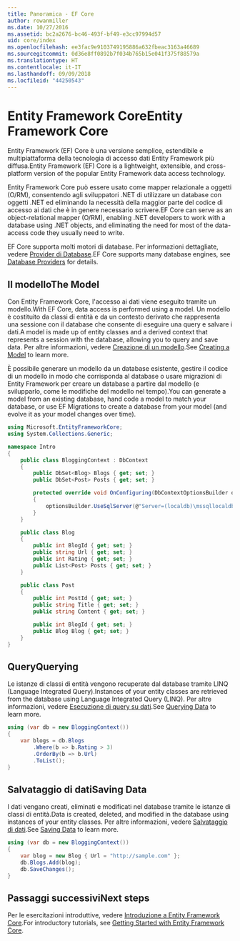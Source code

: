 ```yaml
---
title: Panoramica - EF Core
author: rowanmiller
ms.date: 10/27/2016
ms.assetid: bc2a2676-bc46-493f-bf49-e3cc97994d57
uid: core/index
ms.openlocfilehash: ee3fac9e9103749195886a632fbeac3163a46689
ms.sourcegitcommit: 0d36e8ff0892b7f034b765b15e041f375f88579a
ms.translationtype: HT
ms.contentlocale: it-IT
ms.lasthandoff: 09/09/2018
ms.locfileid: "44250543"
---
```

# <a name="entity-framework-core"></a><span data-ttu-id="2a0f4-102">Entity Framework Core</span><span class="sxs-lookup"><span data-stu-id="2a0f4-102">Entity Framework Core</span></span>

<span data-ttu-id="2a0f4-103">Entity Framework (EF) Core è una versione semplice, estendibile e multipiattaforma della tecnologia di accesso dati Entity Framework più diffusa.</span><span class="sxs-lookup"><span data-stu-id="2a0f4-103">Entity Framework (EF) Core is a lightweight, extensible, and cross-platform version of the popular Entity Framework data access technology.</span></span>

<span data-ttu-id="2a0f4-104">Entity Framework Core può essere usato come mapper relazionale a oggetti (O/RM), consentendo agli sviluppatori .NET di utilizzare un database con oggetti .NET ed eliminando la necessità della maggior parte del codice di accesso ai dati che è in genere necessario scrivere.</span><span class="sxs-lookup"><span data-stu-id="2a0f4-104">EF Core can serve as an object-relational mapper (O/RM), enabling .NET developers to work with a database using .NET objects, and eliminating the need for most of the data-access code they usually need to write.</span></span>

<span data-ttu-id="2a0f4-105">EF Core supporta molti motori di database. Per informazioni dettagliate, vedere [Provider di Database](providers/index.md).</span><span class="sxs-lookup"><span data-stu-id="2a0f4-105">EF Core supports many database engines, see [Database Providers](providers/index.md) for details.</span></span>

## <a name="the-model"></a><span data-ttu-id="2a0f4-106">Il modello</span><span class="sxs-lookup"><span data-stu-id="2a0f4-106">The Model</span></span>

<span data-ttu-id="2a0f4-107">Con Entity Framework Core, l'accesso ai dati viene eseguito tramite un modello.</span><span class="sxs-lookup"><span data-stu-id="2a0f4-107">With EF Core, data access is performed using a model.</span></span> <span data-ttu-id="2a0f4-108">Un modello è costituito da classi di entità e da un contesto derivato che rappresenta una sessione con il database che consente di eseguire una query e salvare i dati.</span><span class="sxs-lookup"><span data-stu-id="2a0f4-108">A model is made up of entity classes and a derived context that represents a session with the database, allowing you to query and save data.</span></span> <span data-ttu-id="2a0f4-109">Per altre informazioni, vedere [Creazione di un modello](modeling/index.md).</span><span class="sxs-lookup"><span data-stu-id="2a0f4-109">See [Creating a Model](modeling/index.md) to learn more.</span></span>

<span data-ttu-id="2a0f4-110">È possibile generare un modello da un database esistente, gestire il codice di un modello in modo che corrisponda al database o usare migrazioni di Entity Framework per creare un database a partire dal modello (e svilupparlo, come le modifiche del modello nel tempo).</span><span class="sxs-lookup"><span data-stu-id="2a0f4-110">You can generate a model from an existing database, hand code a model to match your database, or use EF Migrations to create a database from your model (and evolve it as your model changes over time).</span></span>

``` csharp
using Microsoft.EntityFrameworkCore;
using System.Collections.Generic;

namespace Intro
{
    public class BloggingContext : DbContext
    {
        public DbSet<Blog> Blogs { get; set; }
        public DbSet<Post> Posts { get; set; }

        protected override void OnConfiguring(DbContextOptionsBuilder optionsBuilder)
        {
            optionsBuilder.UseSqlServer(@"Server=(localdb)\mssqllocaldb;Database=MyDatabase;Trusted_Connection=True;");
        }
    }

    public class Blog
    {
        public int BlogId { get; set; }
        public string Url { get; set; }
        public int Rating { get; set; }
        public List<Post> Posts { get; set; }
    }

    public class Post
    {
        public int PostId { get; set; }
        public string Title { get; set; }
        public string Content { get; set; }

        public int BlogId { get; set; }
        public Blog Blog { get; set; }
    }
}
```

## <a name="querying"></a><span data-ttu-id="2a0f4-111">Query</span><span class="sxs-lookup"><span data-stu-id="2a0f4-111">Querying</span></span>

<span data-ttu-id="2a0f4-112">Le istanze di classi di entità vengono recuperate dal database tramite LINQ (Language Integrated Query).</span><span class="sxs-lookup"><span data-stu-id="2a0f4-112">Instances of your entity classes are retrieved from the database using Language Integrated Query (LINQ).</span></span> <span data-ttu-id="2a0f4-113">Per altre informazioni, vedere [Esecuzione di query su dati](querying/index.md).</span><span class="sxs-lookup"><span data-stu-id="2a0f4-113">See [Querying Data](querying/index.md) to learn more.</span></span>

``` csharp
using (var db = new BloggingContext())
{
    var blogs = db.Blogs
        .Where(b => b.Rating > 3)
        .OrderBy(b => b.Url)
        .ToList();
}
```

## <a name="saving-data"></a><span data-ttu-id="2a0f4-114">Salvataggio di dati</span><span class="sxs-lookup"><span data-stu-id="2a0f4-114">Saving Data</span></span>

<span data-ttu-id="2a0f4-115">I dati vengano creati, eliminati e modificati nel database tramite le istanze di classi di entità.</span><span class="sxs-lookup"><span data-stu-id="2a0f4-115">Data is created, deleted, and modified in the database using instances of your entity classes.</span></span> <span data-ttu-id="2a0f4-116">Per altre informazioni, vedere [Salvataggio di dati](saving/index.md).</span><span class="sxs-lookup"><span data-stu-id="2a0f4-116">See [Saving Data](saving/index.md) to learn more.</span></span>

``` csharp
using (var db = new BloggingContext())
{
    var blog = new Blog { Url = "http://sample.com" };
    db.Blogs.Add(blog);
    db.SaveChanges();
}
```

## <a name="next-steps"></a><span data-ttu-id="2a0f4-117">Passaggi successivi</span><span class="sxs-lookup"><span data-stu-id="2a0f4-117">Next steps</span></span>

<span data-ttu-id="2a0f4-118">Per le esercitazioni introduttive, vedere [Introduzione a Entity Framework Core](get-started/index.md).</span><span class="sxs-lookup"><span data-stu-id="2a0f4-118">For introductory tutorials, see [Getting Started with Entity Framework Core](get-started/index.md).</span></span>

